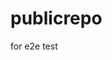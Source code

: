 # publicrepo
for e2e test




































































































































































































































































































































































































































































































































































































































































































































































































































































































































































































